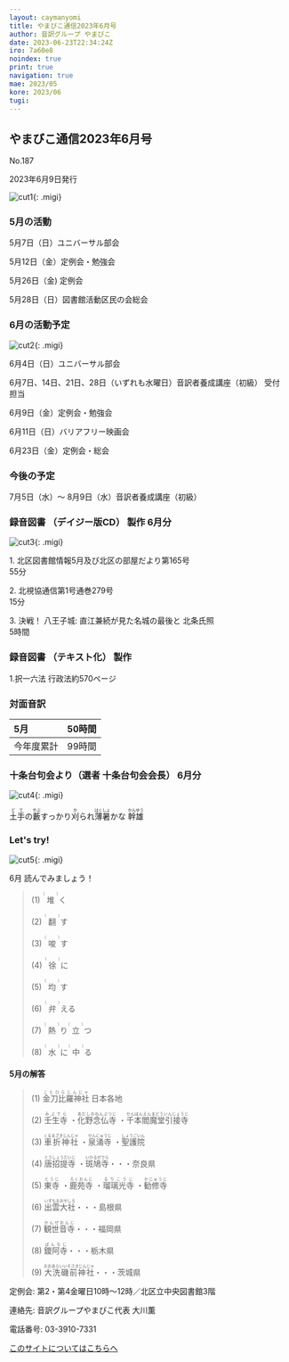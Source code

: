 ```yaml
---
layout: caymanyomi
title: やまびこ通信2023年6月号
author: 音訳グループ やまびこ
date: 2023-06-23T22:34:24Z
iro: 7a60e8
noindex: true
print: true
navigation: true
mae: 2023/05
kore: 2023/06
tugi: 
---
```



## <span data-dur="4.226" data-begin="2.750" id="xmri_0001" markdown="1"> やまびこ通信2023年6月号</span>

<span data-dur="2.600" data-begin="6.976" id="xmri_0002" markdown="1">No.187</span>

<span data-dur="5.029" data-begin="9.576" id="xmri_0003" markdown="1">2023年6月9日発行</span>

![cut1](media/06/cut1.png){: .migi}

### <span data-dur="2.870" data-begin="20.911" id="xmri_0007" markdown="1"> 5月の活動</span>

<span data-dur="1.978" data-begin="23.781" id="xmri_0008" markdown="1">5月7日（日）</span><span data-dur="2.504" data-begin="25.759" id="xmri_0009" markdown="1">ユニバーサル部会</span>

<span data-dur="2.213" data-begin="28.263" id="xmri_000A" markdown="1">5月12日（金）</span><span data-dur="2.986" data-begin="30.476" id="xmri_000B" markdown="1">定例会・勉強会</span>

<span data-dur="2.425" data-begin="33.462" id="xmri_000C" markdown="1">5月26日（金)</span> <span data-dur="2.055" data-begin="35.887" id="xmri_000D" markdown="1">定例会</span>

<span data-dur="2.514" data-begin="37.942" id="xmri_000E" markdown="1">5月28日（日）</span><span data-dur="5.182" data-begin="40.456" id="xmri_000F" markdown="1">図書館活動区民の会総会</span>

### <span data-dur="2.593" data-begin="45.638" id="xmri_0010" markdown="1"> 6月の活動予定</span>

![cut2](media/06/cut2.png){: .migi}

<span data-dur="2.066" data-begin="49.381" id="xmri_0012" markdown="1">6月4日（日）</span><span data-dur="2.504" data-begin="51.447" id="xmri_0013" markdown="1">ユニバーサル部会</span>

<span data-dur="1.514" data-begin="53.951" id="xmri_0014" markdown="1">6月7日、</span><span data-dur="1.211" data-begin="55.465" id="xmri_0015" markdown="1">14日、</span><span data-dur="1.519" data-begin="56.676" id="xmri_0016" markdown="1">21日、</span><span data-dur="1.533" data-begin="58.195" id="xmri_0017" markdown="1">28日</span><span data-dur="1.639" data-begin="59.728" id="xmri_0018" markdown="1">（いずれも水曜日）</span><span data-dur="4.666" data-begin="61.367" id="xmri_0019" markdown="1">音訳者養成講座<span class="infty_silent">（</span>初級<span class="infty_silent">）</span> 受付 担当</span>

<span data-dur="2.177" data-begin="66.033" id="xmri_001A" markdown="1">6月9日（金）</span><span data-dur="2.986" data-begin="68.210" id="xmri_001B" markdown="1">定例会・勉強会</span>

<span data-dur="2.475" data-begin="71.196" id="xmri_001C" markdown="1">6月11日（日）</span><span data-dur="2.656" data-begin="73.671" id="xmri_001D" markdown="1">バリアフリー映画会</span>

<span data-dur="2.557" data-begin="76.327" id="xmri_001E" markdown="1">6月23日（金）</span><span data-dur="4.177" data-begin="78.884" id="xmri_001F" markdown="1">定例会・総会</span>

### <span data-dur="2.629" data-begin="83.061" id="xmri_0020" markdown="1"> 今後の予定</span>

<span data-dur="4.274" data-begin="85.690" id="xmri_0021" markdown="1">7月5日（水）～ 8月9日（水）</span><span data-dur="4.692" data-begin="89.964" id="xmri_0022" markdown="1">音訳者養成講座<span class="infty_silent">（</span>初級）</span>

### <span data-dur="5.646" data-begin="94.656" id="xmri_0023" markdown="1"> 録音図書<span class="infty_silent"> （</span>デイジー版CD<span class="infty_silent">） </span>製作 6月分</span>

![cut3](media/06/cut3.png){: .migi}

<span data-dur=".816" data-begin="104.471" id="xmri_0026" markdown="1">1.</span> <span data-dur="5.395" data-begin="105.287" id="xmri_0027" markdown="1">北区図書館情報5月及び北区の部屋だより第165号</span>  
<span data-dur="1.846" data-begin="110.682" id="xmri_0028" markdown="1">55分</span>

<span data-dur=".704" data-begin="112.528" id="xmri_0029" markdown="1">2.</span> <span data-dur="4.323" data-begin="113.232" id="xmri_002A" markdown="1">北視協通信第1号通巻279号</span>  
<span data-dur="1.655" data-begin="117.555" id="xmri_002B" markdown="1">15分</span>

<span data-dur=".870" data-begin="119.210" id="xmri_002C" markdown="1">3.</span> <span data-dur="2.127" data-begin="120.080" id="xmri_002D" markdown="1">決戦<span class="infty_silent">！</span> 八王子城: </span><span data-dur="4.312" data-begin="122.207" id="xmri_002E" markdown="1">直江兼続が見た名城の最後と 北条氏照</span>  
<span data-dur="3.349" data-begin="126.519" id="xmri_002F" markdown="1">5時間</span>

### <span data-dur="4.240" data-begin="129.868" id="xmri_0030" markdown="1"> 録音図書<span class="infty_silent"> （</span>テキスト化<span class="infty_silent">） </span>製作</span>

<span data-dur=".815" data-begin="134.108" id="xmri_0031" markdown="1">1.</span><span data-dur="2.492" data-begin="134.923" id="xmri_0032" markdown="1">択一六法 行政法</span><span data-dur="4.293" data-begin="137.415" id="xmri_0033" markdown="1">約570ページ</span>

### <span data-dur="2.666" data-begin="141.708" id="xmri_0034" markdown="1"> 対面音訳</span>

<span data-dur="1.046" data-begin="144.374" id="xmri_0035" markdown="1">5月</span>|<span data-dur="2.170" data-begin="145.420" id="xmri_0036" markdown="1">50時間</span>
|:---|---:|
<span data-dur="1.590" data-begin="147.590" id="xmri_0037" markdown="1">今年度累計</span>|<span data-dur="3.782" data-begin="149.180" id="xmri_0038" markdown="1">99時間</span>

### <span data-dur=".500" data-begin="152.962" id="xmri_0039" markdown="1"></span> <span data-dur="5.858" data-begin="153.462" id="xmri_003A" markdown="1">十条台句会より（選者 十条台句会会長） 6月分</span>

![cut4](media/06/cut4.png){: .migi}

<span data-dur="7.761" data-begin="160.471" id="xmri_003C" markdown="1"><ruby>土手<rp>(</rp><rt>どて</rt><rp>)</rp></ruby>の<ruby>藪<rp>(</rp><rt>やぶ</rt><rp>)</rp></ruby>すっかり<ruby>刈<rp>(</rp><rt>か</rt><rp>)</rp></ruby>られ<ruby>薄暑<rp>(</rp><rt>はくしょ</rt><rp>)</rp></ruby>かな
<span class="haigo" data-dur="3.273" data-begin="168.232" id="xmri_003D" markdown="1"><ruby>幹雄<rp>(</rp><rt>かんゆう</rt><rp>)</rp></ruby></span>

### <span data-dur=".500" data-begin="171.505" id="xmri_003E" markdown="1"></span> <span data-dur="2.339" data-begin="172.005" id="xmri_003F" markdown="1">Let&apos;s try!</span>

![cut5](media/06/cut5.png){: .migi}

<span data-dur="4.272" data-begin="176.194" id="xmri_0041" markdown="1">6月 読んでみましょう！</span>

<blockquote markdown="1">

<span class="infty_silent">(1) <ruby>堆<rp>(</rp><rt>（　　　）</rt><rp>)</rp></ruby>く</span>

<span class="infty_silent">(2) <ruby>翻<rp>(</rp><rt>（　　　）</rt><rp>)</rp></ruby>す</span>

<span class="infty_silent">(3) <ruby>唆<rp>(</rp><rt>（　　　）</rt><rp>)</rp></ruby>す</span>

<span class="infty_silent">(4) <ruby>徐<rp>(</rp><rt>（　　　）</rt><rp>)</rp></ruby>に</span>

<span class="infty_silent">(5) <ruby>均<rp>(</rp><rt>（　　　）</rt><rp>)</rp></ruby>す</span>

<span class="infty_silent">(6) <ruby>弁<rp>(</rp><rt>（　　　）</rt><rp>)</rp></ruby>える</span>

<span class="infty_silent">(7) <ruby>熱<rp>(</rp><rt>（　　　）</rt><rp>)</rp></ruby>り<ruby>立<rp>(</rp><rt>（　　　）</rt><rp>)</rp></ruby>つ</span>

<span class="infty_silent">(8) <ruby>水<rp>(</rp><rt>（　　　）</rt><rp>)</rp></ruby>に<ruby>中<rp>(</rp><rt>（　　　）</rt><rp>)</rp></ruby>る</span>

</blockquote>

#### <span data-dur="2.843" data-begin="184.991" id="xmri_0043" markdown="1"> 5月の解答</span>

<blockquote markdown="1">

<span data-dur="1.178" data-begin="187.834" id="xmri_0044" markdown="1">(1)</span> <span data-dur="2.949" data-begin="189.012" id="xmri_0045" markdown="1"><ruby>金刀比羅神社<rp>(</rp><rt>ことひらじんじゃ</rt><rp>)</rp></ruby> 日本各地</span>

<span data-dur="1.017" data-begin="191.961" id="xmri_0046" markdown="1">(2)</span> <span data-dur="1.051" data-begin="192.978" id="xmri_0047" markdown="1"><ruby>壬生寺<rp>(</rp><rt>みぶでら</rt><rp>)</rp></ruby> ・</span><span data-dur="1.644" data-begin="194.029" id="xmri_0048" markdown="1"><ruby>化野念仏寺<rp>(</rp><rt>あだしのねんぶつじ</rt><rp>)</rp></ruby> ・</span><span data-dur="2.636" data-begin="195.673" id="xmri_0049" markdown="1"><ruby>千本閻魔堂引接寺<rp>(</rp><rt>せんぼんえんまどういんじょうじ</rt><rp>)</rp></ruby></span>

<span data-dur="1.143" data-begin="198.309" id="xmri_004A" markdown="1">(3)</span> <span data-dur="1.548" data-begin="199.452" id="xmri_004B" markdown="1"><ruby>車折神社<rp>(</rp><rt>くるまざきじんじゃ</rt><rp>)</rp></ruby> ・</span><span data-dur="1.227" data-begin="201.000" id="xmri_004C" markdown="1"><ruby>泉涌寺<rp>(</rp><rt>せんにゅうじ</rt><rp>)</rp></ruby> ・</span><span data-dur="1.681" data-begin="202.227" id="xmri_004D" markdown="1"><ruby>聖護院<rp>(</rp><rt>しょうごいん</rt><rp>)</rp></ruby></span>

<span data-dur="1.119" data-begin="203.908" id="xmri_004E" markdown="1">(4)</span> <span data-dur="1.341" data-begin="205.027" id="xmri_004F" markdown="1"><ruby>唐招提寺<rp>(</rp><rt>とうしょうだいじ</rt><rp>)</rp></ruby> ・</span><span data-dur="1.242" data-begin="206.368" id="xmri_0050" markdown="1"><ruby>斑鳩寺<rp>(</rp><rt>いかるがでら</rt><rp>)</rp></ruby></span><span data-dur="1.549" data-begin="207.610" id="xmri_0051" markdown="1">・・・奈良県</span>

<span data-dur="1.046" data-begin="209.159" id="xmri_0052" markdown="1">(5)</span> <span data-dur=".920" data-begin="210.205" id="xmri_0053" markdown="1"><ruby>東寺<rp>(</rp><rt>とうじ</rt><rp>)</rp></ruby> ・</span><span data-dur="1.227" data-begin="211.125" id="xmri_0054" markdown="1"><ruby>鹿苑寺<rp>(</rp><rt>ろくおんじ</rt><rp>)</rp></ruby> ・</span><span data-dur="1.187" data-begin="212.352" id="xmri_0055" markdown="1"><ruby>瑠璃光寺<rp>(</rp><rt>るりこうじ</rt><rp>)</rp></ruby> ・</span><span data-dur="1.558" data-begin="213.539" id="xmri_0056" markdown="1"><ruby>勧修寺<rp>(</rp><rt>かじゅうじ</rt><rp>)</rp></ruby></span>

<span data-dur="1.177" data-begin="215.097" id="xmri_0057" markdown="1">(6)</span> <span data-dur="2.895" data-begin="216.274" id="xmri_0058" markdown="1"><ruby>出雲大社<rp>(</rp><rt>いずもおおやしろ</rt><rp>)</rp></ruby>・・・島根県</span>

<span data-dur="1.170" data-begin="219.169" id="xmri_0059" markdown="1">(7)</span> <span data-dur="2.691" data-begin="220.339" id="xmri_005A" markdown="1"><ruby>観世音寺<rp>(</rp><rt>かんぜおんじ</rt><rp>)</rp></ruby>・・・福岡県</span>

<span data-dur="1.211" data-begin="223.030" id="xmri_005B" markdown="1">(8)</span> <span data-dur="2.413" data-begin="224.241" id="xmri_005C" markdown="1"><ruby>鑁阿寺<rp>(</rp><rt>ばんなじ</rt><rp>)</rp></ruby>・・・栃木県</span>

<span data-dur="1.197" data-begin="226.654" id="xmri_005D" markdown="1">(9)</span> <span data-dur="3.345" data-begin="227.851" id="xmri_005E" markdown="1"><ruby>大洗磯前神社<rp>(</rp><rt>おおあらいいそさきじんじゃ</rt><rp>)</rp></ruby>・・・茨城県</span>

</blockquote>

<span data-dur="1.205" data-begin="231.196" id="xmri_005F" markdown="1">定例会:</span> <span data-dur="3.237" data-begin="232.401" id="xmri_0060" markdown="1">第2・第4金曜日10時～12時</span><span data-dur="3.048" data-begin="235.638" id="xmri_0061" markdown="1">／北区立中央図書館3階</span>

<span data-dur="1.318" data-begin="238.686" id="xmri_0062" markdown="1">連絡先:</span> <span data-dur="3.965" data-begin="240.004" id="xmri_0063" markdown="1">音訳グループやまびこ代表 大川薫</span>

<span data-dur="1.410" data-begin="243.969" id="xmri_0064" markdown="1">電話番号:</span> <span data-dur="4.305" data-begin="245.379" id="xmri_0065" markdown="1">03-3910-7331</span>

<a href="mailto:ymbk2016ml@gmail.com?Subject=やまびこウェブサイトについて" data-dur="5.230" data-begin="249.684" id="xmri_0066" markdown="1">このサイトについてはこちらへ</a>



